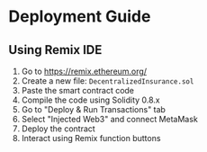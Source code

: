 # Deployment Guide

## Using Remix IDE

1. Go to https://remix.ethereum.org/
2. Create a new file: `DecentralizedInsurance.sol`
3. Paste the smart contract code
4. Compile the code using Solidity 0.8.x
5. Go to "Deploy & Run Transactions" tab
6. Select "Injected Web3" and connect MetaMask
7. Deploy the contract
8. Interact using Remix function buttons

